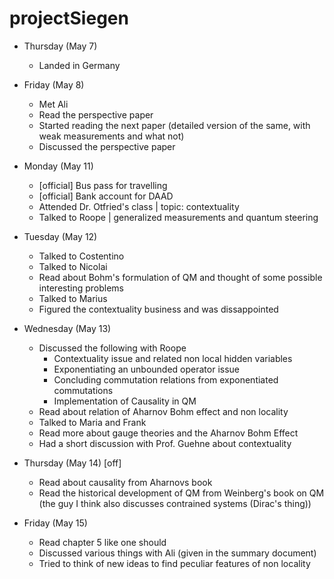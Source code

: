 # projectSiegen

* Thursday (May 7) 
  * Landed in Germany
  
* Friday (May 8)
  * Met Ali
  * Read the perspective paper
  * Started reading the next paper (detailed version of the same, with weak measurements and what not)
  * Discussed the perspective paper

* Monday (May 11)
  * [official] Bus pass for travelling
  * [official] Bank account for DAAD
  * Attended Dr. Otfried's class | topic: contextuality
  * Talked to Roope | generalized measurements and quantum steering

* Tuesday (May 12)
  * Talked to Costentino
  * Talked to Nicolai
  * Read about Bohm's formulation of QM and thought of some possible interesting problems
  * Talked to Marius
  * Figured the contextuality business and was dissappointed
  
* Wednesday (May 13)
  * Discussed the following with Roope
    * Contextuality issue and related non local hidden variables
    * Exponentiating an unbounded operator issue
    * Concluding commutation relations from exponentiated commutations
    * Implementation of Causality in QM
  * Read about relation of Aharnov Bohm effect and non locality
  * Talked to Maria and Frank
  * Read more about gauge theories and the Aharnov Bohm Effect
  * Had a short discussion with Prof. Guehne about contextuality

* Thursday (May 14) [off]
  * Read about causality from Aharnovs book
  * Read the historical development of QM from Weinberg's book on QM (the guy I think also discusses contrained systems (Dirac's thing))

* Friday (May 15)
  * Read chapter 5 like one should
  * Discussed various things with Ali (given in the summary document)
  * Tried to think of new ideas to find peculiar features of non locality
    
